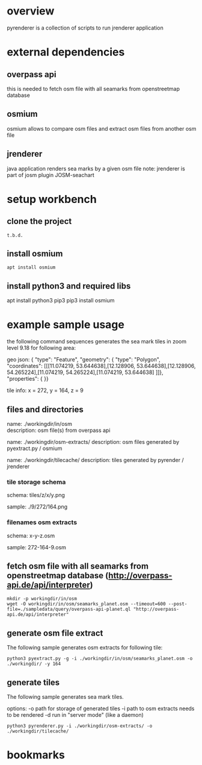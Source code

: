 # overview
pyrenderer is a collection of scripts to run jrenderer application

# external dependencies

## overpass api
this is needed to fetch osm file with all seamarks from openstreetmap database 

## osmium
osmium allows to compare osm files and extract osm files from another osm file

## jrenderer
java application renders sea marks by a given osm file
note: jrenderer is part of josm plugin JOSM-seachart

# setup workbench 
## clone the project
```
t.b.d.
```

## install osmium
```
apt install osmium
```

## install python3 and required libs
apt install python3 pip3
pip3 install osmium

# example sample usage

the following command sequences generates the sea mark tiles in zoom level 9.18 for following area:

geo json: 
	{ "type": "Feature", "geometry": { "type": "Polygon", "coordinates": [[[11.074219, 53.644638],[12.128906, 53.644638],[12.128906, 54.265224],[11.074219, 54.265224],[11.074219, 53.644638] ]]}, "properties": { }}

tile info:
	x = 272, y = 164, z = 9
	
## files and directories

 name: ./workingdir/in/osm      
 description: osm file(s) from overpass api
 
 name: ./workingdir/osm-extracts/
 description: osm files generated by pyextract.py / osmium
 
 name: ./workingdir/tilecache/ 
 description: tiles generated by pyrender / jrenderer

### tile storage schema

 schema: 
	tiles/z/x/y.png 

 sample: 
    ./9/272/164.png

### filenames osm extracts

 schema: 
	x-y-z.osm 

 sample: 
    272-164-9.osm

## fetch osm file with all seamarks from openstreetmap database (http://overpass-api.de/api/interpreter)
```
mkdir -p workingdir/in/osm
wget -O workingdir/in/osm/seamarks_planet.osm --timeout=600 --post-file=./sampledata/query/overpass-api-planet.ql "http://overpass-api.de/api/interpreter"
```

## generate osm file extract 
The following sample generates osm extracts for following tile: 
```
python3 pyextract.py -g -i ./workingdir/in/osm/seamarks_planet.osm -o ./workingdir/ -y 164
```

## generate tiles
The following sample generates sea mark tiles.

options:
 -o path for storage of generated tiles
 -i path to osm extracts needs to be rendered
 -d run in "server mode" (like a daemon)
 
```
python3 pyrenderer.py -i ./workingdir/osm-extracts/ -o ./workingdir/tilecache/
```

# bookmarks

